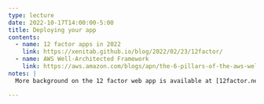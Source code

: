 ```yaml
---
type: lecture
date: 2022-10-17T14:00:00-5:00
title: Deploying your app
contents:
  - name: 12 factor apps in 2022
    link: https://xenitab.github.io/blog/2022/02/23/12factor/
  - name: AWS Well-Architected Framework
    link: https://aws.amazon.com/blogs/apn/the-6-pillars-of-the-aws-well-architected-framework/
notes: | 
  More background on the 12 factor web app is available at [12factor.net](https://12factor.net/). A good specific example of deploying a full stack app is available [here](https://www.digitalocean.com/community/tutorials/getting-started-with-the-mern-stack).

---
```

